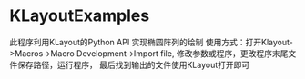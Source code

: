 # KLayoutExamples
此程序利用KLayout的Python API 实现椭圆阵列的绘制
使用方式：打开Klayout-&gt;Macros-&gt;Macro Development-&gt;Import file,
修改参数或程序，更改程序末尾文件保存路径，运行程序，
最后找到输出的文件使用KLayout打开即可
